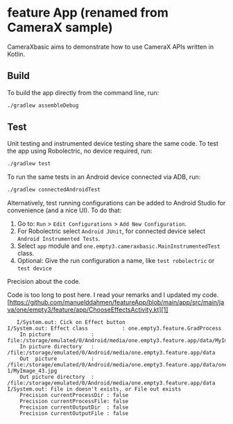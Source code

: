# feature App (renamed from CameraX sample) 

CameraXbasic aims to demonstrate how to use CameraX APIs written in Kotlin.

## Build

To build the app directly from the command line, run:
```sh
./gradlew assembleDebug
```

## Test

Unit testing and instrumented device testing share the same code. To test the app using Robolectric, no device required, run:
```sh
./gradlew test
```

To run the same tests in an Android device connected via ADB, run:
```sh
./gradlew connectedAndroidTest
```

Alternatively, test running configurations can be added to Android Studio for convenience (and a nice UI). To do that:
1. Go to: `Run` > `Edit Configurations` > `Add New Configuration`.
1. For Robolectric select `Android JUnit`, for connected device select `Android Instrumented Tests`.
1. Select `app` module and `one.empty3.cameraxbasic.MainInstrumentedTest` class.
1. Optional: Give the run configuration a name, like `test robolectric` or `test device`

Precision about the code.

Code is too long to post here. I read your remarks and I updated my code.
[https://github.com/manuelddahmen/featureApp/blob/main/app/src/main/java/one/empty3/feature/app/ChooseEffectsActivity.kt][1]

 

       I/System.out: Cick on Effect button
    I/System.out: Effect class           : one.empty3.feature.GradProcess
        In picture             : file:/storage/emulated/0/Android/media/one.empty3.feature.app/data/MyImage_43.jpg
        In picture directory   : /file:/storage/emulated/0/Android/media/one.empty3.feature.app/data
        Out  picture           : /file:/storage/emulated/0/Android/media/one.empty3.feature.app/data/one.empty3.feature.GradProcess-1/MyImage_43.jpg
        Out picture directory  : /file:/storage/emulated/0/Android/media/one.empty3.feature.app/data
    I/System.out: File in doesn't exists, or File out exists
        Precision currentProcessDir : false
        Precision currentProcessFile: false
        Precision currentOutputDir  : false
        Precision currentOutputFile : false

  [1]: https://github.com/manuelddahmen/featureApp/blob/main/app/src/main/java/one/empty3/feature/app/ChooseEffectsActivity.kt
